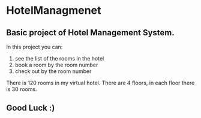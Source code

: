 # HotelManagmenet

## Basic project of Hotel Management System.

In this project you can:
  1) see the list of the rooms in the hotel
  2) book a room by the room number
  3) check out by the room number

There is 120 rooms in my virtual hotel.
There are 4 floors, in each floor there is 30 rooms.

## Good Luck :)
